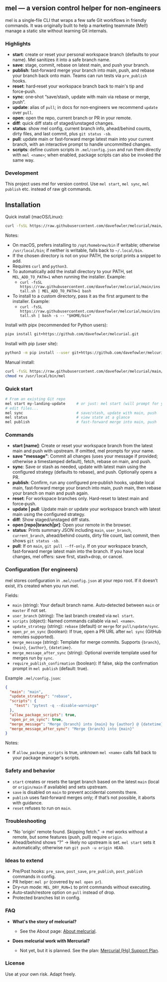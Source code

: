 ## mel — a version control helper for non‑engineers

mel is a single‑file CLI that wraps a few safe Git workflows in friendly commands. It was originally built to help a marketing teammate (Mel!) manage a static site without learning Git internals.

### Highlights
- **start**: create or reset your personal workspace branch (defaults to your name). Mel sanitizes it into a safe branch name.
- **save**: stage, commit, rebase on latest main, and push your branch.
- **publish**: fast‑forward merge your branch into main, push, and rebase your branch back onto main. Teams can run tests via `pre_publish` hooks.
- **reset**: hard‑reset your workspace branch back to main's tip and force‑push.
- **sync**: one‑shot “save/stash, update with main via rebase or merge, push”.
- **update**: alias of `pull`; in docs for non‑engineers we recommend `update` over `pull`.
- **open**: open the repo, current branch or PR in your remote.
- **diff**: quick diff stats of staged/unstaged changes.
- **status**: show mel config, current branch info, ahead/behind counts, dirty files, and last commit, plus `git status -sb`.
- **pull**: update main or fast‑forward merge latest main into your current branch, with an interactive prompt to handle uncommitted changes.
- **scripts**: define custom scripts in `.mel/config.json` and run them directly with `mel <name>`; when enabled, package scripts can also be invoked the same way.

### Development

This project uses mel for version control. Use `mel start`, `mel sync`, `mel publish` etc. instead of raw git commands.

## Installation

Quick install (macOS/Linux):
```bash
curl -fsSL https://raw.githubusercontent.com/davefowler/melcurial/main/install.sh | bash
```

Notes:
- On macOS, prefers installing to `/opt/homebrew/bin` if writable; otherwise `/usr/local/bin`; if neither is writable, falls back to `~/.local/bin`.
- If the chosen directory is not on your PATH, the script prints a snippet to add.
- Requires `curl` and `python3`.
 - To automatically add the install directory to your PATH, set `MEL_ADD_TO_PATH=1` when running the installer. Example:
   - `curl -fsSL https://raw.githubusercontent.com/davefowler/melcurial/main/install.sh | MEL_ADD_TO_PATH=1 bash`
 - To install to a custom directory, pass it as the first argument to the installer. Example:
   - `curl -fsSL https://raw.githubusercontent.com/davefowler/melcurial/main/install.sh | bash -s -- "$HOME/bin"`

Install with pipx (recommended for Python users):
```bash
pipx install git+https://github.com/davefowler/melcurial.git
```

Install with pip (user site):
```bash
python3 -m pip install --user git+https://github.com/davefowler/melcurial.git
```

Manual install:
```bash
curl -fsSL https://raw.githubusercontent.com/davefowler/melcurial/main/mel -o /usr/local/bin/mel
chmod +x /usr/local/bin/mel
```

### Quick start
```bash
# From an existing Git repo
mel start my-landing-update     # or just: mel start (will prompt for your name)
# edit files...
mel sync                        # save/stash, update with main, push
mel status                      # view state at a glance
mel publish                     # fast‑forward merge into main, push
```

### Commands
- **start [name]**: Create or reset your workspace branch from the latest main and push with upstream. If omitted, mel prompts for your name.
- **save "message"**: Commit all changes (uses your message if provided; otherwise a timestamped default), fetch, rebase on main, and push.
- **sync**: Save or stash as needed, update with latest main using the configured strategy (defaults to rebase), and push. Optionally opens a PR.
- **publish**: Confirm, run any configured pre‑publish hooks, update local main, fast‑forward merge your branch into main, push main, then rebase your branch on main and push again.
- **reset**: For workspace branches only. Hard‑reset to latest main and force‑push.
- **update | pull**: Update main or update your workspace branch with latest main using the configured strategy.
- **diff**: Show staged/unstaged diff stats.
- **open [repo|branch|pr]**: Open your remote in the browser.
- **status**: Prints summary JSON including `main`, `user_branch`, `current_branch`, ahead/behind counts, dirty file count, last commit, then shows `git status -sb`.
- **pull**: If on `main`, `git pull --ff-only`. If on your workspace branch, fast‑forward merge latest main into the branch. If you have local changes, mel offers: save first, stash+drop, or cancel.
 

### Configuration (for engineers)
mel stores configuration in `.mel/config.json` at your repo root. If it doesn’t exist, it’s created when you run mel.

Fields:
- `main` (string): Your default branch name. Auto‑detected between `main` or `master` if not set.
- `user_branch` (string): The last branch created via `mel start`.
- `scripts` (object): Named commands callable via `mel <name>`.
- `update_strategy` (string): `rebase` (default) or `merge` for `pull/update/sync`.
- `open_pr_on_sync` (boolean): If true, open a PR URL after `mel sync` (GitHub remotes supported).
- `merge_message` (string): Template for merge commits. Supports `{branch}`, `{main}`, `{author}`, `{datetime}`.
- `merge_message_after_sync` (string): Optional override template used for merges run by `sync`.
- `require_publish_confirmation` (boolean): If false, skip the confirmation prompt in `mel publish` (default: true).

Example `.mel/config.json`:
```json
{
  "main": "main",
  "update_strategy": "rebase",
  "scripts": {
    "test": "pytest -q --disable-warnings"
  },
  "allow_package_scripts": true,
  "open_pr_on_sync": true,
  "merge_message": "Merge {branch} into {main} by {author} @ {datetime}",
  "merge_message_after_sync": "Merge {branch} into {main}"
}
```

Notes:
- If `allow_package_scripts` is true, unknown `mel <name>` calls fall back to your package manager's scripts.

### Safety and behavior
- `start` creates or resets the target branch based on the latest `main` (local or `origin/main` if available) and sets upstream.
- `save` is disabled on `main` to prevent accidental commits there.
- `publish` uses fast‑forward merges only; if that’s not possible, it aborts with guidance.
- `reset` refuses to run on `main`.

### Troubleshooting
- “No 'origin' remote found. Skipping fetch.” → mel works without a remote, but some features (push, pull) require `origin`.
- Ahead/behind shows “?” → likely no upstream is set. `mel start` sets it automatically; otherwise run `git push -u origin HEAD`.

### Ideas to extend
- Pre/Post hooks: `pre_save`, `post_save`, `pre_publish`, `post_publish` commands in config.
- PR helper: `mel pr` (covered by `mel open pr`).
- Dry‑run mode: `MEL_DRY_RUN=1` to print commands without executing.
- Auto‑stash/restore option on `pull` instead of drop.
- Protected branches list in config.

### FAQ

- **What's the story of melcurial?**
  - See the About page: [About melcurial](docs/about.html).

- **Does melcurial work with Mercurial?**
  - Not yet, but it is planned. See the plan: [Mercurial (Hg) Support Plan](mercurial_plan.md).

### License
Use at your own risk. Adapt freely.


